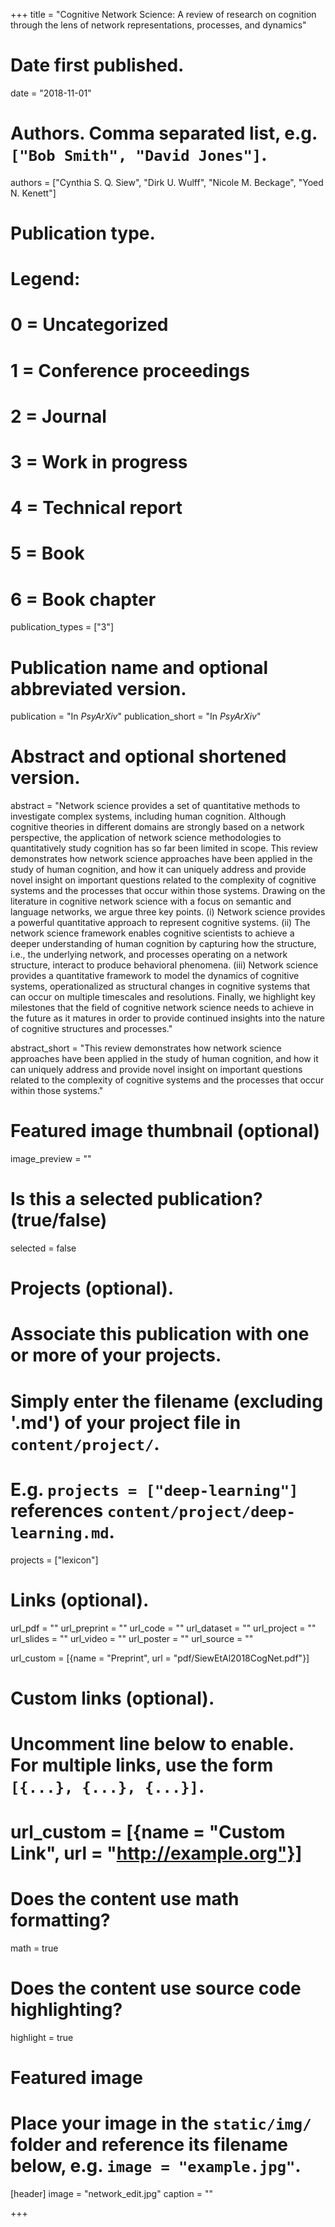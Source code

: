 +++
title = "Cognitive Network Science: A review of research on cognition through the lens of network representations, processes, and dynamics"

# Date first published.
date = "2018-11-01"

# Authors. Comma separated list, e.g. `["Bob Smith", "David Jones"]`.
authors = ["Cynthia S. Q. Siew", "Dirk U. Wulff", "Nicole M. Beckage", "Yoed N. Kenett"]

# Publication type.
# Legend:
# 0 = Uncategorized
# 1 = Conference proceedings
# 2 = Journal
# 3 = Work in progress
# 4 = Technical report
# 5 = Book
# 6 = Book chapter
publication_types = ["3"]

# Publication name and optional abbreviated version.
publication = "In *PsyArXiv*"
publication_short = "In *PsyArXiv*"

# Abstract and optional shortened version.
abstract = "Network science provides a set of quantitative methods to investigate complex systems, including human cognition. Although cognitive theories in different domains are strongly based on a network perspective, the application of network science methodologies to quantitatively study cognition has so far been limited in scope. This review demonstrates how network science approaches have been applied in the study of human cognition, and how it can uniquely address and provide novel insight on important questions related to the complexity of cognitive systems and the processes that occur within those systems. Drawing on the literature in cognitive network science with a focus on semantic and language networks, we argue three key points. (i) Network science provides a powerful quantitative approach to represent cognitive systems. (ii) The network science framework enables cognitive scientists to achieve a deeper understanding of human cognition by capturing how the structure, i.e., the underlying network, and processes operating on a network structure, interact to produce behavioral phenomena. (iii) Network science provides a quantitative framework to model the dynamics of cognitive systems, operationalized as structural changes in cognitive systems that can occur on multiple timescales and resolutions. Finally, we highlight key milestones that the field of cognitive network science needs to achieve in the future as it matures in order to provide continued insights into the nature of cognitive structures and processes."

abstract_short = "This review demonstrates how network science approaches have been applied in the study of human cognition, and how it can uniquely address and provide novel insight on important questions related to the complexity of cognitive systems and the processes that occur within those systems."


# Featured image thumbnail (optional)
image_preview = ""

# Is this a selected publication? (true/false)
selected = false

# Projects (optional).
#   Associate this publication with one or more of your projects.
#   Simply enter the filename (excluding '.md') of your project file in `content/project/`.
#   E.g. `projects = ["deep-learning"]` references `content/project/deep-learning.md`.
projects = ["lexicon"]

# Links (optional).
url_pdf = ""
url_preprint = ""
url_code = ""
url_dataset = ""
url_project = ""
url_slides = ""
url_video = ""
url_poster = ""
url_source = ""

url_custom = [{name = "Preprint", url = "pdf/SiewEtAl2018CogNet.pdf"}]

# Custom links (optional).
#   Uncomment line below to enable. For multiple links, use the form `[{...}, {...}, {...}]`.
# url_custom = [{name = "Custom Link", url = "http://example.org"}]

# Does the content use math formatting?
math = true

# Does the content use source code highlighting?
highlight = true

# Featured image
# Place your image in the `static/img/` folder and reference its filename below, e.g. `image = "example.jpg"`.
[header]
image = "network_edit.jpg"
caption = ""

+++
